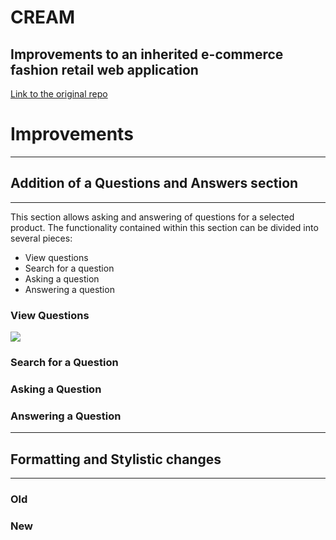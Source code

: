 # CREAM
## Improvements to an inherited e-commerce fashion retail web application


[Link to the original repo](https://github.com/The-Backers/FEC)

# Improvements

---
## Addition of a Questions and Answers section
---

This section allows asking and answering of questions for a selected product. The functionality contained within this section can be divided into several pieces:
- View questions
- Search for a question
- Asking a question
- Answering a question

### View Questions


![](documentation/product-overview.gif)


### Search for a Question


### Asking a Question


### Answering a Question


---
## Formatting and Stylistic changes
---

### Old



### New




